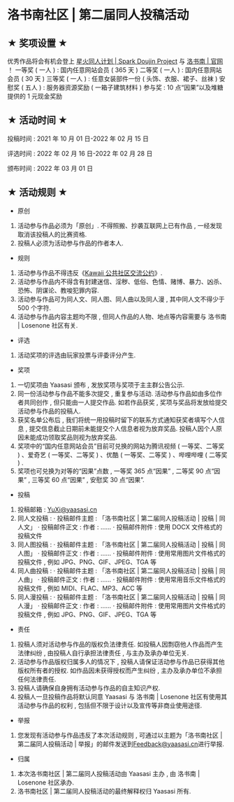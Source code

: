 # 洛书南社区 | 第二届同人投稿活动

## ★ 奖项设置 ★

优秀作品将会有机会登上 [星火同人计划 | Spark Doujin Project](https://spark.yaasasi.cn/doujin) 与 [洛书南 | 官网](https://www.losenone.cn/) ！
一等奖 ( 一人 ) : 国内任意网站会员 ( 365 天 )
二等奖 ( 一人 ) : 国内任意网站会员 ( 30 天 )
三等奖 ( 一人 ) : 任意女装部件一份 ( 头饰、衣服、裙子、丝袜 )
安慰奖 ( 五人 ) : 服务器资源奖励 ( 一箱子建筑材料 )
参与奖 : 10 点“因果”以及堆糖提供的 1 元现金奖励

## ★ 活动时间 ★

投稿时间 : 2021 年 10 月 01 日-2022 年 02 月 15 日

评选时间 : 2022 年 02 月 16 日-2022 年 02 月 28 日

颁布时间 : 2022 年 03 月 01 日

## ★ 活动规则 ★

- 原创

1. 活动参与作品必须为「原创」. 不得照搬、抄袭互联网上已有作品 , 一经发现取消该投稿人的比赛资格.
2. 投稿人必须为活动参与作品的作者本人.

- 规则

1. 活动参与作品不得违反《[Kawaii 公共社区交流公约](https://kawaii.yaasasi.cn/)》.
2. 活动参与作品内不得含有封建迷信、淫秽、低俗、色情、赌博、暴力、凶杀、恐怖、阴谋论、教唆犯罪内容.
3. 活动参与作品可为同人文、同人图、同人曲以及同人漫 , 其中同人文不得少于 500 个字符.
4. 活动参与作品内容主题均不限 , 但同人作品的人物、地点等内容需要与 洛书南 | Losenone 社区有关.

- 评选

1. 活动奖项的评选由玩家投票与评委评分产生.

- 奖项

1. 一切奖项由 Yaasasi 颁布 , 发放奖项与奖项于主主群公告公示.
2. 同一份活动参与作品不能多次提交 , 重复参与活动. 活动参与作品如由多位作者共同创作 , 但只能由一人提交作品. 如若作品获奖 , 奖项与奖品将发放给提交活动参与作品的投稿人.
3. 获奖名单公布后 , 我们将统一用投稿时留下的联系方式通知获奖者填写个人信息 , 提交信息截止日期前未能提交个人信息者视为放弃奖品. 投稿人因个人原因未能成功领取奖品则视为放弃奖品.
4. 奖项中的“国内任意网站会员”目前可兑换的网站为腾讯视频 ( 一等奖、二等奖 ) 、爱奇艺 ( 一等奖、二等奖 ) 、优酷 ( 一等奖、二等奖 ) 、哔哩哔哩 ( 二等奖 ) .
5. 奖项也可兑换为对等的“因果”点数 , 一等奖 365 点“因果” , 二等奖 90 点“因果” , 三等奖 60 点“因果” , 安慰奖 30 点“因果”.

- 投稿

1. 投稿邮箱 : [YuXi@yaasasi.cn](mailto:YuXi@yaasasi.cn)
2. 同人文投稿 :
   · 投稿邮件主题 : 「洛书南社区 | 第二届同人投稿活动 | 投稿 | 同人文」
   · 投稿邮件正文 : 作者 : ……
   · 投稿邮件附件 : 使用 DOCX 文件格式的投稿文件
3. 同人图投稿 :
   · 投稿邮件主题 : 「洛书南社区 | 第二届同人投稿活动 | 投稿 | 同人图」
   · 投稿邮件正文 : 作者 : ……
   · 投稿邮件附件 : 使用常用图片文件格式的投稿文件 , 例如 JPG、PNG、GIF、JPEG、TGA 等
4. 同人曲投稿 :
   · 投稿邮件主题 : 「洛书南社区 | 第二届同人投稿活动 | 投稿 | 同人曲」
   · 投稿邮件正文 : 作者 : ……
   · 投稿邮件附件 : 使用常用音乐文件格式的投稿文件 , 例如 MIDI、FLAC、MP3、ACC 等
5. 同人漫投稿 :
   · 投稿邮件主题 : 「洛书南社区 | 第二届同人投稿活动 | 投稿 | 同人漫」
   · 投稿邮件正文 : 作者 : ……
   · 投稿邮件附件 : 使用常用图片文件格式的投稿文件 , 例如 JPG、PNG、GIF、JPEG、TGA 等

- 责任

1. 投稿人须对活动参与作品的版权负法律责任. 如投稿人因剽窃他人作品而产生法律纠纷 , 由投稿人自行承担法律责任 , 与主办及承办单位无关.
2. 活动参与作品版权归属多人的情况下 , 投稿人请保证活动参与作品已获得其他版权所有者的授权. 如作品因未获得授权而产生纠纷 , 主办及承办单位不承担任何法律责任.
3. 投稿人请确保自身拥有活动参与作品的自主知识产权.
4. 投稿人一旦投稿作品将默认同意 Yaasasi 与 洛书南 | Losenone 社区有使用其活动参与作品的权利 , 包括但不限于设计以及宣传等非商业使用途径.

- 举报

1. 您发现有活动参与作品违反了本次活动规则 , 可通过以主题为「洛书南社区 | 第二届同人投稿活动 | 举报」的邮件发送到[Feedback@yaasasi.cn](mailto:Feedback@yaasasi.cn)进行举报.

- 归属

1. 本次洛书南社区 | 第二届同人投稿活动由 Yaasasi 主办 , 由 洛书南 | Losenone 社区承办.
2. 洛书南社区 | 第二届同人投稿活动的最终解释权归 Yaasasi 所有.
